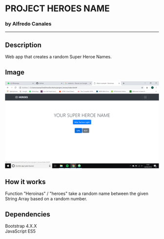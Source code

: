 # PROJECT HEROES NAME
### by Alfredo Canales
* * *
## Description
Web app that creates a random Super Heroe Names.
## Image
<img src="heroes_img.png"></img>
## How it works
Function "Heroinas" / "heroes" take a random name between the given String Array based
on a random number.

## Dependencies
Bootstrap 4.X.X
<br>
JavaScript ES5
